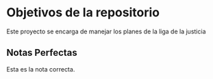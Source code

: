 # Objetivos de la repositorio

Este proyecto se encarga de manejar los planes de la liga de la justicia


## Notas Perfectas
Esta es la nota correcta.
